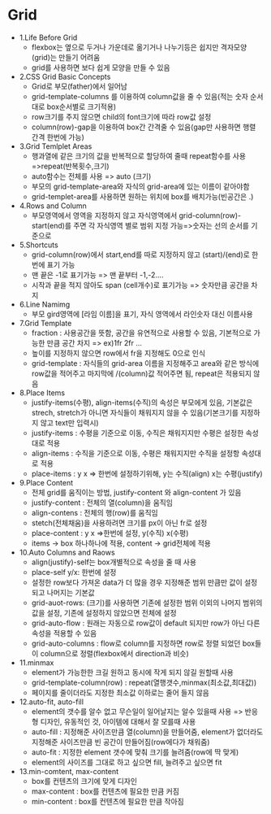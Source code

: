 # Grid
- 1.Life Before Grid
    * flexbox는 옆으로 두거나 가운데로 옮기거나 나누기등은 쉽지만 격자모양(grid)는 만들기 어려움
    *  grid를 사용하면 보다 쉽게 모양을 만들 수 있음
- 2.CSS Grid Basic Concepts
    * Grid로 부모(father)에서 일어남
    * grid-template-columns 를 이용하여 column값을 줄 수 있음(적는 숫자 순서대로 box순서별로 크기적용)
    * row크기를 주지 않으면 child의 font크기에 따라 row값 설정
    * column(row)-gap을 이용하여 box간 간격줄 수 있음(gap만 사용하면 행렬 간격 한번에 가능)
- 3.Grid Temlplet Areas
    * 행과열에 같은 크기의 값을 반복적으로 할당하여 줄때 repeat함수를 사용=>repeat(반복횟수,크기)
    * auto함수는 전체를 사용 => auto (크기)
    * 부모의 grid-template-area와 자식의 grid-area에 있는 이름이 같아야함
    * grid-templet-area를 사용하면 원하는 위치에 box를 배치가능(빈공간은 .)
- 4.Rows and Column
    * 부모영역에서 영역을 지정하지 않고 자식영역에서 grid-column(row)-start(end)를 주면 각 자식영역 별로 범위 지정 가능=>숫자는 선의 순서를 기준으로
- 5.Shortcuts
    * grid-column(row)에서 start,end를 따로 지정하지 않고 (start)/(end)로 한번에 표기 가능
    * 맨 끝은 -1로 표기가능 => 맨 끝부터 -1,-2....
    * 시작과 끝을 적지 않아도 span (cell개수)로 표기가능 => 숫자만큼 공간을 차지
- 6.Line Namimg
    * 부모 gird영역에 [라임 이름]을 표기, 자식 영역에서 라인숫자 대신 이름사용
- 7.Grid Template
    * fraction : 사용공간을 뜻함, 공간을 유연적으로 사용할 수 있음, 기본적으로 가능한 만큼 공간 차지 => ex)1fr 2fr ...
    * 높이를 지정하지 않으면 row에서 fr을 지정해도 0으로 인식
    * grid-template : 자식들의 grid-area 이름을 지정해주고 area와 같은 방식에 row값을 적어주고 마지막에 /(column)값 적어주면 됨, repeat은 적용되지 않음
- 8.Place Items
    * justify-items(수평), align-items(수직)의 속성은 부모에게 있음, 기본값은 strech, stretch가 아니면 자식들이 채워지지 않을 수 있음(기본크기를 지정하지 않고 text만 입력시)
    * justify-items : 수평을 기준으로 이동, 수직은 채워지지만 수평은 설정한 속성대로 적용
    * align-items : 수직을 기준으로 이동, 수평은 채워지지만 수직을 설정항 속성대로 적용
    * place-items : y x => 한번에 설정하기위해, y는 수직(align) x는 수평(justify)
- 9.Place Content
    * 전체 grid를 움직이는 방법, justify-content 와 align-content 가 있음
    * justify-content : 전체의 열(column)을 움직임
    * align-contens : 전체의 행(row)를 움직임
    * stetch(전체채움)을 사용하려면 크기를 px이 아닌 fr로 설정
    * place-content : y x =>한번에 설정, y(수직) x(수평) 
    * items -> box 하나하나에 적용, content -> grid전체에 적용
- 10.Auto Columns and Raows
    * align(justify)-self는 box개별적으로 속성을 줄 때 사용
    * place-self y/x: 한번에 설정
    * 설정한 row보다 가져온 data가 더 많을 경우 지정해준 범위 만큼만 값이 설정되고 나머지는 기본값
    * grid-auot-rows: (크기)를 사용하면 기존에 설정한 범위 이외의 나머지 범위의 값을 설정, 기존에 설정하지 않았으면 전체에 설정
    * grid-auto-flow : 원래는 자동으로 row값이 default 되지만 row가 아닌 다른 속성을 적용할 수 있음
    * grid-auto-columns : flow로 column를 지정하면 row로 정렬 되었던 box들이 column으로 정렬(flexbox에서 direction과 비슷)
- 11.minmax
    * element가 가능한한 크길 원하고 동시에 작게 되지 않길 원할때 사용
    * grid-template-column(row) : repeat(열행갯수,minmax(최소값,최대값))
    * 페이지를 줄이더라도 지정한 최소값 이하로는 줄어 들지 않음
- 12.auto-fit, auto-fill
    * element의 갯수를 알수 없고 무슨일이 일어날지는 알수 있을때 사용 => 반응형 디자인, 유동적인 것, 아이템에 대해서 잘 모를때 사용
    * auto-fill : 지정해준 사이즈만큼 열(column)을 만들어줌, element가 없더라도 지정해준 사이즈만큼 빈 공간이 만들어짐(row에다가 채워줌)
    * auto-fit : 지정한 element 갯수에 맞춰 크기를 늘려줌(row에 딱 맞게)
    * element의 사이즈를 그대로 하고 싶으면 fill, 늘려주고 싶으면 fit
- 13.min-comtent, max-content
    * box를 컨텐츠의 크기에 맞게 디자인
    * max-content : box를 컨텐츠에 필요한 만큼 커짐
    * min-content : box를 컨텐츠에 필요한 만큼 작아짐